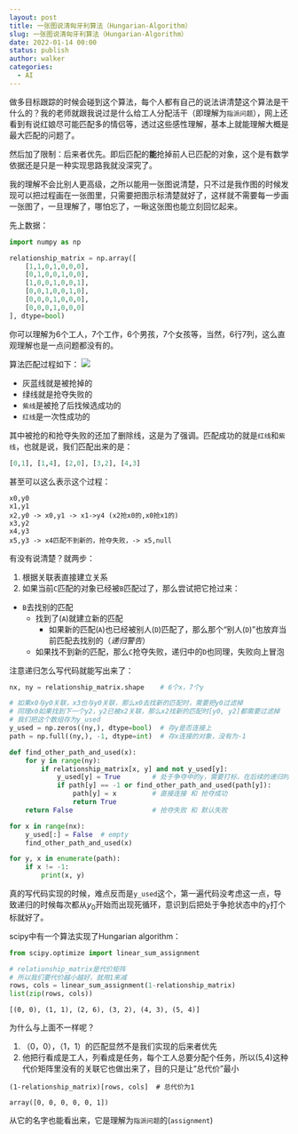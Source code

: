 ```yaml
---
layout: post
title: 一张图说清匈牙利算法（Hungarian-Algorithm）
slug: 一张图说清匈牙利算法（Hungarian-Algorithm）
date: 2022-01-14 00:00
status: publish
author: walker
categories: 
  - AI
---
```


做多目标跟踪的时候会碰到这个算法，每个人都有自己的说法讲清楚这个算法是干什么的？我的老师就跟我说过是什么给工人分配活干（即理解为`指派问题`），网上还看到有说红娘尽可能匹配多的情侣等，透过这些感性理解，基本上就能理解大概是最大匹配的问题了。

然后加了限制：后来者优先。即后匹配的**能**抢掉前人已匹配的对象，这个是有数学依据还是只是一种实现思路我就没深究了。

我的理解不会比别人更高级，之所以能用一张图说清楚，只不过是我作图的时候发现可以把过程画在一张图里，只需要把图示标清楚就好了，这样就不需要每一步画一张图了，一旦理解了，哪怕忘了，一瞅这张图也能立刻回忆起来。

先上数据：
```python
import numpy as np

relationship_matrix = np.array([
    [1,1,0,1,0,0,0],
    [0,1,0,0,1,0,0],
    [1,0,0,1,0,0,1],
    [0,0,1,0,0,1,0],
    [0,0,0,1,0,0,0],
    [0,0,0,1,0,0,0]
], dtype=bool)
```
你可以理解为6个工人，7个工作，6个男孩，7个女孩等，当然，6行7列，这么直观理解也是一点问题都没有的。

算法匹配过程如下：
![](../assets/1859625-288e5208f101f44f.png)
* 灰蓝线就是被抢掉的
* 绿线就是抢夺失败的
* `紫线`是被抢了后找候选成功的
* `红线`是一次性成功的

其中被抢的和抢夺失败的还加了删除线，这是为了强调。匹配成功的就是`红线`和`紫线`，也就是说，我们匹配出来的是：
```python
[0,1], [1,4], [2,0], [3,2], [4,3]
```

甚至可以这么表示这个过程：
```
x0,y0
x1,y1
x2,y0 -> x0,y1 -> x1->y4 (x2抢x0的,x0抢x1的)
x3,y2
x4,y3
x5,y3 -> x4匹配不到新的，抢夺失败，-> x5,null
```

有没有说清楚？就两步：
1. 根据关联表直接建立关系
2. 如果当前`C`匹配的对象已经被`B`匹配过了，那么尝试把它抢过来：
  * `B`去找别的匹配
    * 找到了(`A`)就建立新的匹配
      * 如果新的匹配(`A`)也已经被别人(`D`)匹配了，那么那个“别人(`D`)”也放弃当前匹配去找别的（*递归警告*）
    * 如果找不到新的匹配，那么`C`抢夺失败，递归中的`D`也同理，失败向上冒泡

注意递归怎么写代码就能写出来了：
```python
nx, ny = relationship_matrix.shape    # 6个x，7个y

# 如果x0与y0关联，x3也与y0关联，那么x0去找新的匹配时，需要把y0过滤掉
# 同理x0如果找到下一个y2，y2已被x2关联，那么x2找新的匹配时[y0, y2]都需要过滤掉
# 我们把这个数组存为y_used
y_used = np.zeros((ny,), dtype=bool)  # 存y是否连接上
path = np.full((ny,), -1, dtype=int)  # 存x连接的对象，没有为-1

def find_other_path_and_used(x):
    for y in range(ny):
        if relationship_matrix[x, y] and not y_used[y]:
            y_used[y] = True        # 处于争夺中的y，需要打标，在后续的递归时要过滤掉
            if path[y] == -1 or find_other_path_and_used(path[y]):
                path[y] = x         # 直接连接 和 抢夺成功
                return True
    return False                    # 抢夺失败 和 默认失败

for x in range(nx):
    y_used[:] = False  # empty
    find_other_path_and_used(x)

for y, x in enumerate(path):
    if x != -1:
        print(x, y)
```

真的写代码实现的时候，难点反而是`y_used`这个，第一遍代码没考虑这一点，导致递归的时候每次都从$y_0$开始而出现死循环，意识到后把处于争抢状态中的`y`打个标就好了。

scipy中有一个算法实现了Hungarian algorithm：
```python
from scipy.optimize import linear_sum_assignment

# relationship_matrix是代价矩阵
# 所以我们要代价越小越好，就用1来减
rows, cols = linear_sum_assignment(1-relationship_matrix) 
list(zip(rows, cols))
```
```
[(0, 0), (1, 1), (2, 6), (3, 2), (4, 3), (5, 4)]
```

为什么与上面不一样呢？
1. （0，0），（1，1）的匹配显然不是我们实现的后来者优先
2. 他把行看成是工人，列看成是任务，每个工人总要分配个任务，所以(5,4)这种代价矩阵里没有的关联它也做出来了，目的只是让“总代价”最小
```
(1-relationship_matrix)[rows, cols]  # 总代价为1
```
```
array([0, 0, 0, 0, 0, 1])
```
从它的名字也能看出来，它是理解为`指派问题`的(`assignment`)
